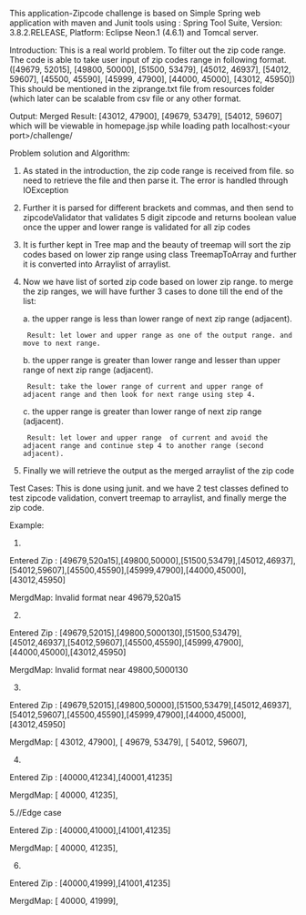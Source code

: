 This application-Zipcode challenge  is based on Simple Spring web application with maven and Junit tools using : Spring Tool Suite, Version: 3.8.2.RELEASE, Platform: Eclipse Neon.1 (4.6.1) and Tomcal server.

Introduction:
 This is a real world problem. To filter out the zip code range. 
 The code is able to take user input of zip codes range in following format. 
   ([49679, 52015], [49800, 50000], [51500, 53479], [45012, 46937], [54012, 59607], [45500, 45590], [45999, 47900], [44000, 45000], [43012, 45950])
This should be mentioned in the ziprange.txt file from resources folder (which later can be scalable from csv file or any other format.

Output: 
Merged Result:
   [43012, 47900], [49679, 53479], [54012, 59607] 
which will be viewable in homepage.jsp while loading path localhost:\<your port\>/challenge/



Problem solution and Algorithm:
1. As stated in the introduction, the zip code range is received from file. so need to retrieve the file and then parse it. The error is handled through IOException
2. Further it is parsed for different brackets and commas, and then send to zipcodeValidator that validates 5 digit zipcode and returns boolean value
once the upper and lower range is validated for all zip codes 
3. It is further kept in Tree map and the beauty of treemap will sort the zip codes based on lower zip range using class TreemapToArray and further it is converted into Arraylist of arraylist. 
4. Now we have list of sorted zip code based on lower zip range. to merge the zip ranges, we will have further 3 cases to done till the end of the list:

	a. the upper range is less than lower range of next zip range (adjacent). 

		Result: let lower and upper range as one of the output range. and move to next range.
		
	b. the upper range is greater than lower range and lesser than upper range of next zip range (adjacent).
		
		Result: take the lower range of current and upper range of adjacent range and then look for next range using step 4.
		
	c. the upper range is greater than lower range of next zip range (adjacent). 
		
		Result: let lower and upper range  of current and avoid the adjacent range and continue step 4 to another range (second adjacent).
5. Finally we will retrieve the output as the merged arraylist of the zip code 

Test Cases:
This is done using junit. and we have 2 test classes defined to test zipcode validation, convert treemap to arraylist, and finally merge the zip code.


Example: 

1. 
Entered Zip :
[49679,520a15],[49800,50000],[51500,53479],[45012,46937],[54012,59607],[45500,45590],[45999,47900],[44000,45000],[43012,45950]

MergdMap:
Invalid format near 49679,520a15

2.
Entered Zip :
[49679,52015],[49800,5000130],[51500,53479],[45012,46937],[54012,59607],[45500,45590],[45999,47900],[44000,45000],[43012,45950]

MergdMap:
Invalid format near 49800,5000130

3. 
Entered Zip :
[49679,52015],[49800,50000],[51500,53479],[45012,46937],[54012,59607],[45500,45590],[45999,47900],[44000,45000],[43012,45950]

MergdMap:
[ 43012, 47900], [ 49679, 53479], [ 54012, 59607],


4.
 Entered Zip :
[40000,41234],[40001,41235]

MergdMap:
[ 40000, 41235], 

 
5.//Edge case

 Entered Zip :
[40000,41000],[41001,41235]

MergdMap:
[ 40000, 41235],


6.
 Entered Zip :
[40000,41999],[41001,41235]

MergdMap:
[ 40000, 41999],

